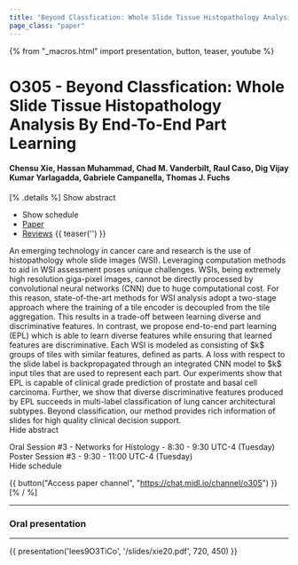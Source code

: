```yaml
---
title: "Beyond Classfication: Whole Slide Tissue Histopathology Analysis By End-To-End Part Learning"
page_class: "paper"
---
```


{% from "_macros.html" import presentation, button, teaser, youtube %}

# O305 - Beyond Classfication: Whole Slide Tissue Histopathology Analysis By End-To-End Part Learning

#### Chensu Xie, Hassan Muhammad, Chad M. Vanderbilt, Raul Caso, Dig Vijay Kumar Yarlagadda, Gabriele Campanella, Thomas J. Fuchs

[% .details %]
<a class="toggle_visibility" data-selector=".abstract" data-level="3">Show abstract</a>
- <a class="toggle_visibility" data-selector=".schedule" data-level="3">Show schedule</a>
- <a href="https://openreview.net/pdf?id=aqOfnZx4-N">Paper</a>
- <a href="https://openreview.net/forum?id=aqOfnZx4-N">Reviews</a>
{{ teaser('') }}

<p>
    <span class="abstract">
        An emerging technology in cancer care and research is the use of histopathology whole slide images (WSI). Leveraging computation methods to aid in WSI assessment poses unique challenges. WSIs, being extremely high resolution giga-pixel images, cannot be directly processed by convolutional neural networks (CNN) due to huge computational cost. For this reason, state-of-the-art methods for WSI analysis adopt a two-stage approach where the training of a tile encoder is decoupled from the tile aggregation. This results in a trade-off between learning diverse and discriminative features. In contrast, we propose end-to-end part learning (EPL) which is able to learn diverse features while ensuring that learned features are discriminative. Each WSI is modeled as consisting of $k$ groups of tiles with similar features, defined as parts. A loss with respect to the slide label is backpropagated through an integrated CNN model to $k$ input tiles that are used to represent each part. Our experiments show that EPL is capable of clinical grade prediction of prostate and basal cell carcinoma. Further, we show that diverse discriminative features produced by EPL succeeds in multi-label classification of lung cancer architectural subtypes. Beyond classification, our method provides rich information of slides for high quality clinical decision support.
        <br>
        <span class="actions"><a class="toggle_visibility" data-level="2">Hide abstract</a></span>
    </span>
</p>

<p>
    <span class="schedule">
        Oral Session #3 - Networks for Histology  - 8:30 - 9:30 UTC-4 (Tuesday)<br>Poster Session #3  - 9:30 - 11:00 UTC-4 (Tuesday)
        <br>
        <span class="actions"><a class="toggle_visibility" data-level="2">Hide schedule</a></span>
    </span>
</p>

{{ button("Access paper channel", "https://chat.midl.io/channel/o305") }}
[% / %]

---


### Oral presentation

---

{{ presentation('Iees9O3TiCo', '/slides/xie20.pdf', 720, 450) }}